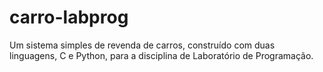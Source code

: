 # carro-labprog
Um sistema simples de revenda de carros, construído com duas linguagens, C e Python, para a disciplina de Laboratório de Programação.
